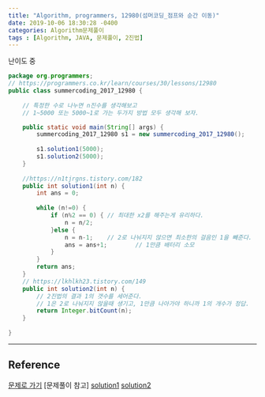 ```yaml
---
title: "Algorithm, programmers, 12980(섬머코딩_점프와 순간 이동)"
date: 2019-10-06 18:30:28 -0400
categories: Algorithm문제풀이
tags : [Algorithm, JAVA, 문제풀이, 2진법]
---
```

난이도 중 

```java
package org.programmers;
// https://programmers.co.kr/learn/courses/30/lessons/12980
public class summercoding_2017_12980 {
	
	// 특정한 수로 나누면 n진수를 생각해보고 
	// 1~5000 또는 5000~1로 가는 두가지 방법 모두 생각해 보자.

	public static void main(String[] args) {
		summercoding_2017_12980 s1 = new summercoding_2017_12980();
		
		s1.solution1(5000);
		s1.solution2(5000);
	}
	
	//https://n1tjrgns.tistory.com/182
    public int solution1(int n) {
        int ans = 0;
        
        while (n!=0) {
        	if (n%2 == 0) { // 최대한 x2를 해주는게 유리하다.
        		n = n/2;
        	}else {
        		n = n-1;	// 2로 나눠지지 않으면 최소한의 걸음인 1을 빼준다.
        		ans = ans+1;		// 1만큼 배터리 소모
        	}
        }
        return ans;
    }
    // https://lkhlkh23.tistory.com/149
    public int solution2(int n) {
    	// 2진법의 결과 1의 갯수를 세어준다.
    	// 1은 2로 나눠지지 않을때 생기고, 1만큼 나아가야 하니까 1의 개수가 정답.
    	return Integer.bitCount(n);
    }
   
}

```


---
## Reference 
[문제로 가기](https://programmers.co.kr/learn/courses/30/lessons/12980)
[문제풀이 참고] 
[solution1](https://n1tjrgns.tistory.com/182)
[solution2](https://lkhlkh23.tistory.com/149)
